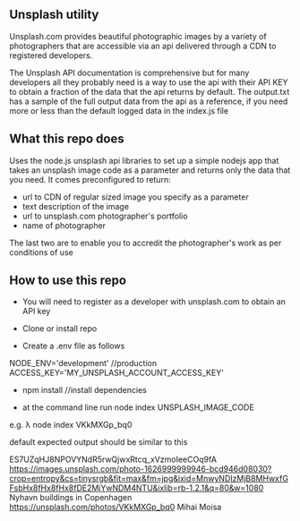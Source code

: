 ## Unsplash utility

Unsplash.com provides beautiful photographic images by a variety of photographers that are accessible via an api delivered through a CDN to registered developers.

The Unsplash API documentation is comprehensive but for many developers all they probably need is a way to use the api with their API KEY to obtain a fraction of the data that the api returns by default.
The output.txt has a sample of the full output data from the api as a reference, if you need more or less than the default logged data in the index.js file


## What this repo does

Uses the node.js unsplash api libraries to set up a simple nodejs app that takes an unsplash image code as a parameter and returns only the data that you need.
It comes preconfigured to return:

- url to CDN of regular sized image you specify as a parameter
- text description of the image
- url to unsplash.com photographer's portfolio
- name of photographer

The last two are to enable you to accredit the photographer's work as per conditions of use 


## How to use this repo

- You will need to register as a developer with unsplash.com to obtain an API key

- Clone or install repo
- Create a .env file as follows

NODE_ENV='development'  //production
ACCESS_KEY='MY_UNSPLASH_ACCOUNT_ACCESS_KEY'


- npm install    //install dependencies

- at the command line run
node index UNSPLASH_IMAGE_CODE 

e.g.
λ node index VKkMXGp_bq0

default expected output should be similar to this

ES7UZqHJ8NPOVYNdR5rwQjwxRtcq_xVzmoIeeCOq9fA
https://images.unsplash.com/photo-1626999999946-bcd946d08030?crop=entropy&cs=tinysrgb&fit=max&fm=jpg&ixid=MnwyNDIzMjB8MHwxfGFsbHx8fHx8fHx8fDE2MjYwNDM4NTU&ixlib=rb-1.2.1&q=80&w=1080
Nyhavn buildings in Copenhagen
https://unsplash.com/photos/VKkMXGp_bq0
Mihai Moisa